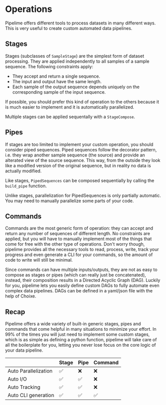 # Operations

Pipelime offers different tools to process datasets in many different ways. This is very useful to create custom automated data pipelines. 

## Stages

Stages (subclasses of `SampleStage`) are the simplest form of dataset processing. They are applied independently to all samples of a sample sequence. The following constraints apply:

- They accept and return a single sequence. 
- The input and output have the same length.
- Each sample of the output sequence depends uniquely on the corresponding sample of the input sequence.

If possible, you should prefer this kind of operation to the others because it is much easier to implement and it is automatically parallelized.

Multiple stages can be applied sequentally with a `StageCompose`.

## Pipes

If stages are too limited to implement your custom operation, you should consider piped sequences. Piped sequences follow the decorator pattern, i.e. they wrap another sample sequence (the source) and provide an alterated view of the source sequence. This way, from the outside they look like a modified version of the original sequence, but in reality no data is actually modified.

Like stages, `PipedSequences` can be composed sequentially by calling the `build_pipe` function. 

Unlike stages, parallelization for PipedSequences is only partially automatic. You may need to manually parallelize some parts of your code.

## Commands

Commands are the most generic form of operation: they can accept and return any number of sequences of different length. No constraints are applied, but you will have to manually implement most of the things that come for free with the other type of operations. Don't worry though, pipelime provides all the necessary tools to read, process, write, track your progress and even generate a CLI for your commands, so the amount of code to write will still be minimal.

Since commands can have multiple inputs/outputs, they are not as easy to compose as stages or pipes (which can really just be concatenated), instead, their composition results in a Directed Acyclic Graph (DAG). Luckily for you, pipelime lets you easily define custom DAGs to fully automate even complex data pipelines. DAGs can be defined in a yaml/json file with the help of Choixe.

## Recap

Pipelime offers a wide variety of built-in generic stages, pipes and commands that come helpful in many situations to minimize your effort. In 99% of the times you will just need to implement some custom stages, which is as simple as defining a python function, pipelime will take care of all the boilerplate for you, letting you never lose focus on the core logic of your data pipeline.

|                      | Stage | Pipe | Command |
| -------------------- | ----- | ---- | ------- |
| Auto Parallelization | ✅     | ❌    | ❌       |
| Auto I/O             | ✅     | ✅    | ❌       |
| Auto Tracking        | ✅     | ✅    | ❌       |
| Auto CLI generation  | ✅     | ✅    | ✅       |

